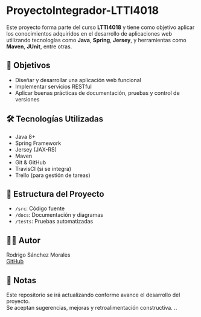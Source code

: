 # ProyectoIntegrador-LTTI4018

Este proyecto forma parte del curso **LTTI4018** y tiene como objetivo aplicar los conocimientos adquiridos en el desarrollo de aplicaciones web utilizando tecnologías como **Java**, **Spring**, **Jersey**, y herramientas como **Maven**, **JUnit**, entre otras.

## 🎯 Objetivos
- Diseñar y desarrollar una aplicación web funcional
- Implementar servicios RESTful
- Aplicar buenas prácticas de documentación, pruebas y control de versiones

## 🛠️ Tecnologías Utilizadas
- Java 8+
- Spring Framework
- Jersey (JAX-RS)
- Maven
- Git & GitHub
- TravisCI (si se integra)
- Trello (para gestión de tareas)

## 📁 Estructura del Proyecto
- `/src`: Código fuente
- `/docs`: Documentación y diagramas
- `/tests`: Pruebas automatizadas

## 👨‍💻 Autor
Rodrigo Sánchez Morales  
[GitHub](https://github.com/RodrigoSM967)

## 📌 Notas
Este repositorio se irá actualizando conforme avance el desarrollo del proyecto.  
Se aceptan sugerencias, mejoras y retroalimentación constructiva.
..
